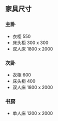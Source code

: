 ## 家具尺寸

### 主卧

- 衣柜 550
- 床头柜 300 x 300
- 双人床 1800 x 2000

### 次卧

- 衣柜 600
- 床头柜 400
- 双人床 1800 x 2000

### 书房

- 单人床 1200 x 2000
